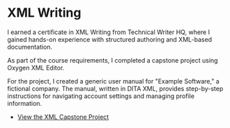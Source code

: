 # XML Writing

I earned a certificate in XML Writing from Technical Writer HQ, where I gained hands-on experience with structured authoring and XML-based documentation.

As part of the course requirements, I completed a capstone project using Oxygen XML Editor.

For the project, I created a generic user manual for "Example Software," a fictional company. The manual, written in DITA XML, provides step-by-step instructions for navigating account settings and managing profile information.

* [View the XML Capstone Project](xml_capstone.pdf)
